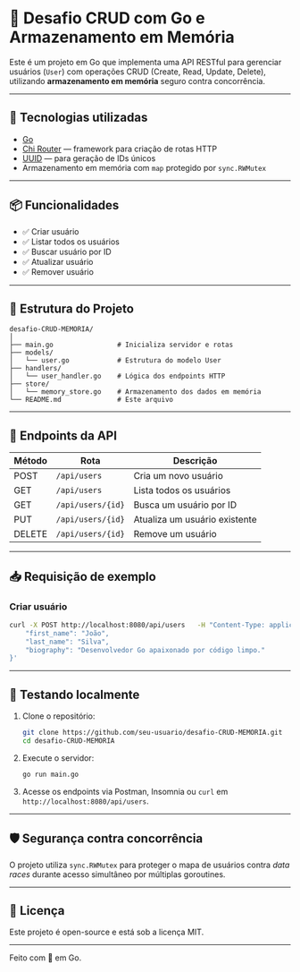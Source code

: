 # 🧠 Desafio CRUD com Go e Armazenamento em Memória

Este é um projeto em Go que implementa uma API RESTful para gerenciar usuários (`User`) com operações CRUD (Create, Read, Update, Delete), utilizando **armazenamento em memória** seguro contra concorrência.

---

## 🚀 Tecnologias utilizadas

- [Go](https://golang.org/)
- [Chi Router](https://github.com/go-chi/chi) — framework para criação de rotas HTTP
- [UUID](https://github.com/google/uuid) — para geração de IDs únicos
- Armazenamento em memória com `map` protegido por `sync.RWMutex`

---

## 📦 Funcionalidades

- ✅ Criar usuário
- ✅ Listar todos os usuários
- ✅ Buscar usuário por ID
- ✅ Atualizar usuário
- ✅ Remover usuário

---

## 📐 Estrutura do Projeto

```
desafio-CRUD-MEMORIA/
│
├── main.go                # Inicializa servidor e rotas
├── models/
│   └── user.go            # Estrutura do modelo User
├── handlers/
│   └── user_handler.go    # Lógica dos endpoints HTTP
├── store/
│   └── memory_store.go    # Armazenamento dos dados em memória
└── README.md              # Este arquivo
```

---

## 📡 Endpoints da API

| Método | Rota                | Descrição                      |
|--------|---------------------|-------------------------------|
| POST   | `/api/users`        | Cria um novo usuário          |
| GET    | `/api/users`        | Lista todos os usuários       |
| GET    | `/api/users/{id}`   | Busca um usuário por ID       |
| PUT    | `/api/users/{id}`   | Atualiza um usuário existente |
| DELETE | `/api/users/{id}`   | Remove um usuário             |

---

## 📥 Requisição de exemplo

### Criar usuário
```bash
curl -X POST http://localhost:8080/api/users   -H "Content-Type: application/json"   -d '{
    "first_name": "João",
    "last_name": "Silva",
    "biography": "Desenvolvedor Go apaixonado por código limpo."
}'
```

---

## 🧪 Testando localmente

1. Clone o repositório:
   ```bash
   git clone https://github.com/seu-usuario/desafio-CRUD-MEMORIA.git
   cd desafio-CRUD-MEMORIA
   ```

2. Execute o servidor:
   ```bash
   go run main.go
   ```

3. Acesse os endpoints via Postman, Insomnia ou `curl` em `http://localhost:8080/api/users`.

---

## 🛡 Segurança contra concorrência

O projeto utiliza `sync.RWMutex` para proteger o mapa de usuários contra *data races* durante acesso simultâneo por múltiplas goroutines.

---

## 📄 Licença

Este projeto é open-source e está sob a licença MIT.

---

Feito com 💙 em Go.